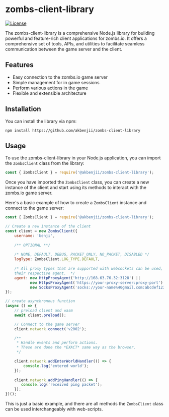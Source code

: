 # zombs-client-library

[![License](https://img.shields.io/badge/license-MIT-blue.svg)](https://github.com/your-username/zombs-client-library/blob/main/LICENSE)

The zombs-client-library is a comprehensive Node.js library for building powerful and feature-rich client applications
for zombs.io. It offers a comprehensive set of tools, APIs, and utilities to facilitate seamless communication between
the game server and the client.

## Features

- Easy connection to the zombs.io game server
- Simple management for in game sessions
- Perform various actions in the game
- Flexible and extensible architecture

## Installation

You can install the library via npm:

```shell
npm install https://github.com/akbenjii/zombs-client-library
```

## Usage

To use the zombs-client-library in your Node.js application, you can import the `ZombsClient` class from the library:

```javascript
const { ZombsClient } = require('@akbenjii/zombs-client-library');
```

Once you have imported the `ZombsClient` class, you can create a new instance of the client and start using its methods to interact with the zombs.io game server.

Here's a basic example of how to create a `ZombsClient` instance and connect to the game server:

```javascript
const { ZombsClient } = require('@akbenjii/zombs-client-library');

// Create a new instance of the client
const client = new ZombsClient({
    username: 'benji',
    
    /** OPTIONAL **/
    
    /* NONE, DEFAULT, DEBUG, PACKET_ONLY, NO_PACKET, DISABLED */
    logType: ZombsClient.LOG_TYPE.DEFAULT, 
    
    /* All proxy types that are supported with websockets can be used, pass 
    their respective agent.  */
    agent: new HttpProxyAgent('http://168.63.76.32:3128') ||
           new HttpsProxyAgent('https://your-proxy-server:proxy-port') ||
           new SocksProxyAgent('socks://your-name%40gmail.com:abcdef12345124@br41.nordvpn.com')
});

// create asynchronous function
(async () => {
    // preload client and wasm
    await client.preload();

    // Connect to the game server
    client.network.connect('v2002');

    /** 
     * Handle events and perform actions.
     * These are done the *EXACT* same way as the browser.
     */

    client.network.addEnterWorldHandler(() => {
        console.log('entered world');
    });
    
    client.network.addPingHandler(() => {
       console.log('received ping packet'); 
    });
})();
```

This is just a basic example, and there are all methods the `ZombsClient` class can be used interchangeably with web-scripts.
